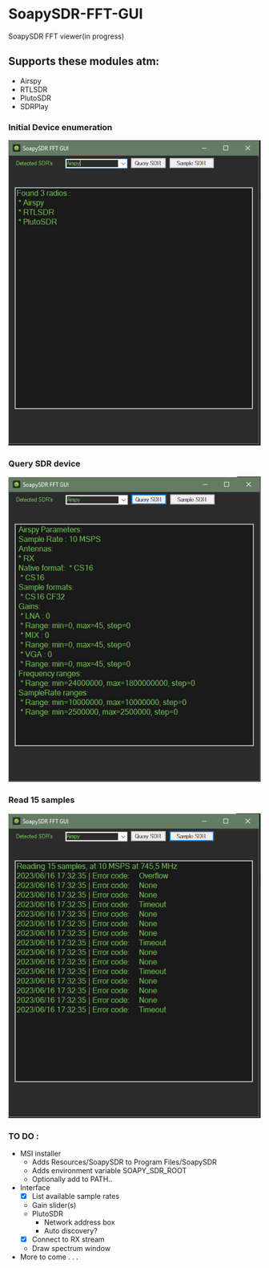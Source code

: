 # SoapySDR-FFT-GUI

SoapySDR FFT viewer(in progress)

## Supports these modules atm: 

 - Airspy
 - RTLSDR
 - PlutoSDR
 - SDRPlay 

### Initial Device enumeration
![Screen](./SoapySDRFFTGUI/images/initial.png)
### Query SDR device
![Screen](./SoapySDRFFTGUI/images/query.png)
### Read 15 samples
![Screen](./SoapySDRFFTGUI/images/sample.png)
### TO DO :

  - MSI installer
    - Adds Resources/SoapySDR to Program Files/SoapySDR
    - Adds environment variable SOAPY_SDR_ROOT
    - Optionally add to PATH..
  - Interface
    - [x] List available sample rates
    - Gain slider(s)
    - PlutoSDR
      - Network address box
      - Auto discovery?
    - [x] Connect to RX stream 
    - Draw spectrum window 
  - More to come . . .